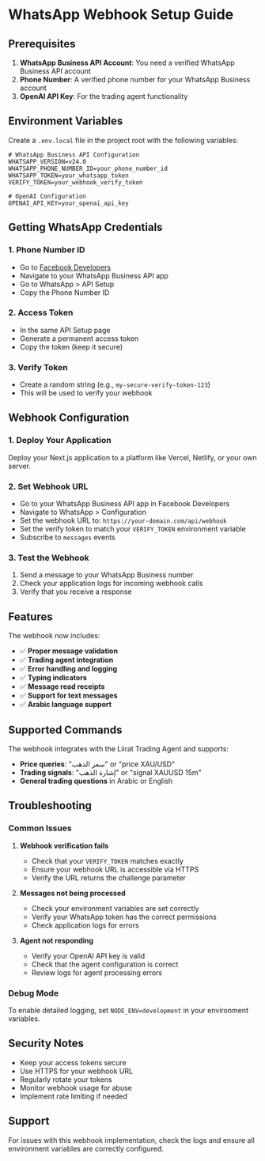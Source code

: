 # WhatsApp Webhook Setup Guide

## Prerequisites

1. **WhatsApp Business API Account**: You need a verified WhatsApp Business API account
2. **Phone Number**: A verified phone number for your WhatsApp Business account
3. **OpenAI API Key**: For the trading agent functionality

## Environment Variables

Create a `.env.local` file in the project root with the following variables:

```env
# WhatsApp Business API Configuration
WHATSAPP_VERSION=v24.0
WHATSAPP_PHONE_NUMBER_ID=your_phone_number_id
WHATSAPP_TOKEN=your_whatsapp_token
VERIFY_TOKEN=your_webhook_verify_token

# OpenAI Configuration
OPENAI_API_KEY=your_openai_api_key
```

## Getting WhatsApp Credentials

### 1. Phone Number ID
- Go to [Facebook Developers](https://developers.facebook.com/)
- Navigate to your WhatsApp Business API app
- Go to WhatsApp > API Setup
- Copy the Phone Number ID

### 2. Access Token
- In the same API Setup page
- Generate a permanent access token
- Copy the token (keep it secure)

### 3. Verify Token
- Create a random string (e.g., `my-secure-verify-token-123`)
- This will be used to verify your webhook

## Webhook Configuration

### 1. Deploy Your Application
Deploy your Next.js application to a platform like Vercel, Netlify, or your own server.

### 2. Set Webhook URL
- Go to your WhatsApp Business API app in Facebook Developers
- Navigate to WhatsApp > Configuration
- Set the webhook URL to: `https://your-domain.com/api/webhook`
- Set the verify token to match your `VERIFY_TOKEN` environment variable
- Subscribe to `messages` events

### 3. Test the Webhook
1. Send a message to your WhatsApp Business number
2. Check your application logs for incoming webhook calls
3. Verify that you receive a response

## Features

The webhook now includes:

- ✅ **Proper message validation**
- ✅ **Trading agent integration**
- ✅ **Error handling and logging**
- ✅ **Typing indicators**
- ✅ **Message read receipts**
- ✅ **Support for text messages**
- ✅ **Arabic language support**

## Supported Commands

The webhook integrates with the Liirat Trading Agent and supports:

- **Price queries**: "سعر الذهب" or "price XAU/USD"
- **Trading signals**: "إشارة الذهب" or "signal XAUUSD 15m"
- **General trading questions** in Arabic or English

## Troubleshooting

### Common Issues

1. **Webhook verification fails**
   - Check that your `VERIFY_TOKEN` matches exactly
   - Ensure your webhook URL is accessible via HTTPS
   - Verify the URL returns the challenge parameter

2. **Messages not being processed**
   - Check your environment variables are set correctly
   - Verify your WhatsApp token has the correct permissions
   - Check application logs for errors

3. **Agent not responding**
   - Verify your OpenAI API key is valid
   - Check that the agent configuration is correct
   - Review logs for agent processing errors

### Debug Mode

To enable detailed logging, set `NODE_ENV=development` in your environment variables.

## Security Notes

- Keep your access tokens secure
- Use HTTPS for your webhook URL
- Regularly rotate your tokens
- Monitor webhook usage for abuse
- Implement rate limiting if needed

## Support

For issues with this webhook implementation, check the logs and ensure all environment variables are correctly configured.